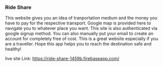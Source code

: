 ### Ride Share 

This website gives you an idea of tranportation medium and the money you have to pay for the respective transport.
Google map is provided here to navigate you to whatever place you want. 
This site is also authenticated via google signup method. You can also manually put your email to create an account for completely free of cost. 
This is a great website especially if you are a traveller. Hope this app helps you to reach the destination safe and healthy!

live site Link: https://ride-share-1459b.firebaseapp.com/



